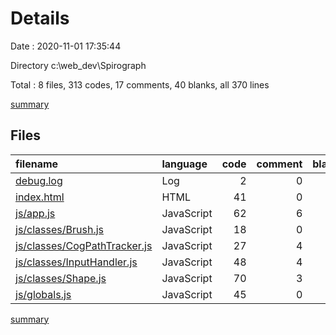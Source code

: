 # Details

Date : 2020-11-01 17:35:44

Directory c:\web_dev\Spirograph

Total : 8 files,  313 codes, 17 comments, 40 blanks, all 370 lines

[summary](results.md)

## Files
| filename | language | code | comment | blank | total |
| :--- | :--- | ---: | ---: | ---: | ---: |
| [debug.log](/debug.log) | Log | 2 | 0 | 1 | 3 |
| [index.html](/index.html) | HTML | 41 | 0 | 6 | 47 |
| [js/app.js](/js/app.js) | JavaScript | 62 | 6 | 20 | 88 |
| [js/classes/Brush.js](/js/classes/Brush.js) | JavaScript | 18 | 0 | 0 | 18 |
| [js/classes/CogPathTracker.js](/js/classes/CogPathTracker.js) | JavaScript | 27 | 4 | 2 | 33 |
| [js/classes/InputHandler.js](/js/classes/InputHandler.js) | JavaScript | 48 | 4 | 6 | 58 |
| [js/classes/Shape.js](/js/classes/Shape.js) | JavaScript | 70 | 3 | 4 | 77 |
| [js/globals.js](/js/globals.js) | JavaScript | 45 | 0 | 1 | 46 |

[summary](results.md)
